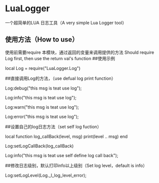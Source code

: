# LuaLogger
一个超简单的LUA 日志工具（A very simple Lua Logger tool）
## 使用方法（How to use）
使用前需要require 本模块，通过返回的变量来调用提供的方法
Should require Log first, then use the return val's function
##使用示例

local Log = require("LuaLogger.Log")

##直接调用Log的方法，（use defual log print function）

Log:debug("this msg is teat use log");

Log:info("this msg is teat use log");

Log:warn("this msg is teat use log");

Log:error("this msg is teat use log");

##设置自己的log日志方法（set self log fuction）

local function log_callBack(level, msg)
    print(level .. msg)
end

Log:setLogCallBack(log_callBack)

Log:info("this msg is teat use self define log call back");

##修改日志级别，默认打印info以上级别（Set log level，default is info）

Log:setLogLevel(Log._l_log_level_error);
